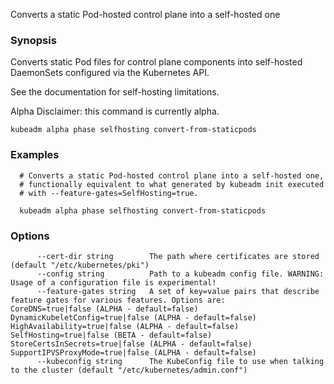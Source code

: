 Converts a static Pod-hosted control plane into a self-hosted one

### Synopsis


Converts static Pod files for control plane components into self-hosted DaemonSets configured via the Kubernetes API. 

See the documentation for self-hosting limitations. 

Alpha Disclaimer: this command is currently alpha.

```
kubeadm alpha phase selfhosting convert-from-staticpods
```

### Examples

```
  # Converts a static Pod-hosted control plane into a self-hosted one,
  # functionally equivalent to what generated by kubeadm init executed
  # with --feature-gates=SelfHosting=true.
  
  kubeadm alpha phase selfhosting convert-from-staticpods
```

### Options

```
      --cert-dir string        The path where certificates are stored (default "/etc/kubernetes/pki")
      --config string          Path to a kubeadm config file. WARNING: Usage of a configuration file is experimental!
      --feature-gates string   A set of key=value pairs that describe feature gates for various features. Options are:
CoreDNS=true|false (ALPHA - default=false)
DynamicKubeletConfig=true|false (ALPHA - default=false)
HighAvailability=true|false (ALPHA - default=false)
SelfHosting=true|false (BETA - default=false)
StoreCertsInSecrets=true|false (ALPHA - default=false)
SupportIPVSProxyMode=true|false (ALPHA - default=false)
      --kubeconfig string      The KubeConfig file to use when talking to the cluster (default "/etc/kubernetes/admin.conf")
```

